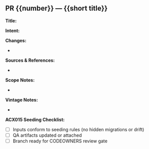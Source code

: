 ## **PR {{number}} — {{short title}}**

**Title:** <!-- Conventional commit-style summary -->

**Intent:** <!-- What outcome or policy change are we targeting? -->

**Changes:**
- <!-- Bullet list of notable updates -->

**Sources & References:**
- <!-- Required: cite datasets, reports, or tickets that informed the change -->

**Scope Notes:**
- <!-- Required: clarify anything intentionally out-of-scope or deferred -->

**Vintage Notes:**
- <!-- Required: list relevant data vintages, refresh cadence, or sunset expectations -->

**ACX015 Seeding Checklist:**
- [ ] Inputs conform to seeding rules (no hidden migrations or drift)
- [ ] QA artifacts updated or attached
- [ ] Branch ready for CODEOWNERS review gate
